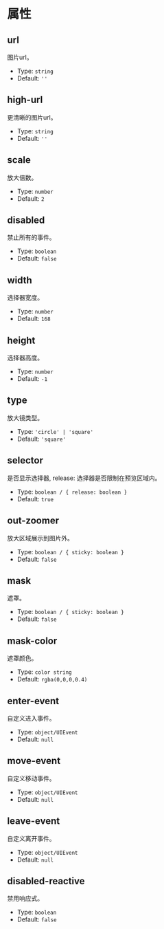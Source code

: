 # 属性

## url

图片url。

- Type: `string`
- Default: `''`

## high-url

更清晰的图片url。

- Type: `string`
- Default: `''`

## scale

放大倍数。

- Type: `number`
- Default: `2`

## disabled

禁止所有的事件。

- Type: `boolean`
- Default: `false`

## width

选择器宽度。

- Type: `number`
- Default: `168`

## height

选择器高度。

- Type: `number`
- Default: `-1`

## type

放大镜类型。

- Type: `'circle' | 'square'`
- Default: `'square'`

## selector

是否显示选择器, release: 选择器是否限制在预览区域内。

- Type: `boolean / { release: boolean }`
- Default: `true`

## out-zoomer

放大区域展示到图片外。

- Type: `boolean / { sticky: boolean }`
- Default: `false`

## mask

遮罩。

- Type: `boolean / { sticky: boolean }`
- Default: `false`

## mask-color

遮罩颜色。

- Type: `color string`
- Default: `rgba(0,0,0,0.4)`

## enter-event

自定义进入事件。

- Type: `object/UIEvent`
- Default: `null`


## move-event

自定义移动事件。

- Type: `object/UIEvent`
- Default: `null`

## leave-event

自定义离开事件。

- Type: `object/UIEvent`
- Default: `null`

## disabled-reactive

禁用响应式。

- Type: `boolean`
- Default: `false`